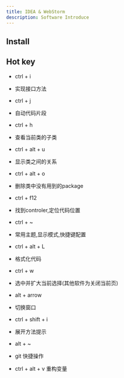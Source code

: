 ```yaml
---
title: IDEA & WebStorm
description: Software Introduce
---
```



## Install 


## Hot key
+ ctrl + i
 - 实现接口方法
+ ctrl + j
 - 自动代码片段
+ ctrl + h
 - 查看当前类的子类
+ ctrl + alt + u
 - 显示类之间的关系
+ ctrl + alt + o
 - 删除类中没有用到的package
+ ctrl + f12
 - 找到controler,定位代码位置
+ ctrl + ~
 - 常用主题,显示模式,快捷键配置
+ ctrl + alt + L 
 - 格式化代码
+ ctrl + w
 - 选中并扩大当前选择(其他软件为关闭当前页)
+ alt + arrow
 - 切换窗口
+ ctrl + shift + i
 - 展开方法提示
+ alt + ~
 - git 快捷操作

+ ctrl + alt + v 重构变量
